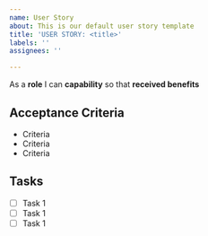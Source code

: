 ```yaml
---
name: User Story
about: This is our default user story template
title: 'USER STORY: <title>'
labels: ''
assignees: ''

---
```


As a **role** I can **capability** so that **received benefits**

## Acceptance Criteria
* Criteria
* Criteria
* Criteria

## Tasks
- [ ] Task 1
- [ ] Task 1
- [ ] Task 1
